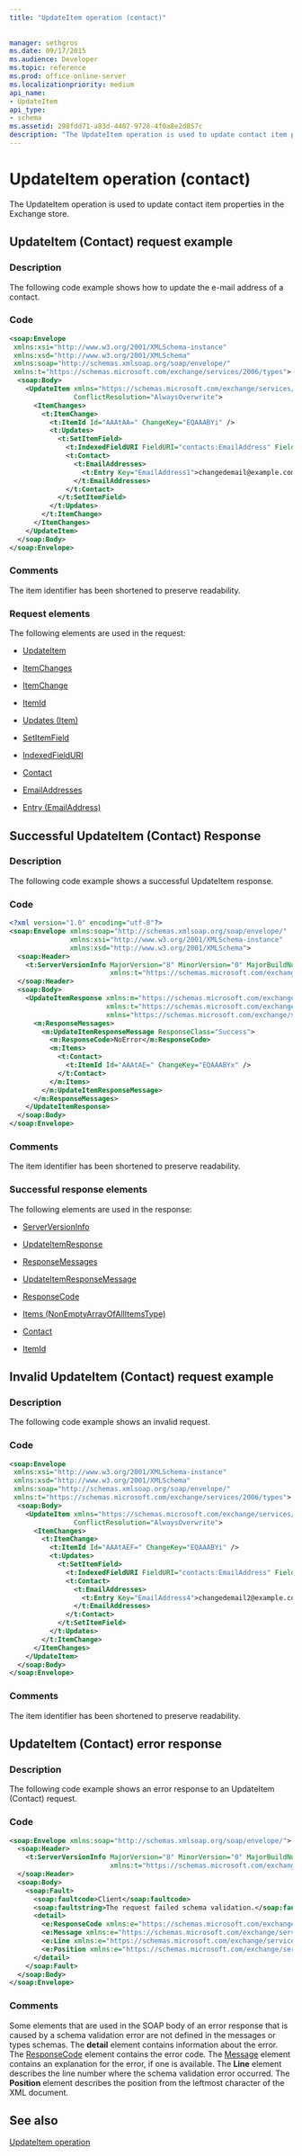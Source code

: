 ```yaml
---
title: "UpdateItem operation (contact)"
 
 
manager: sethgros
ms.date: 09/17/2015
ms.audience: Developer
ms.topic: reference
ms.prod: office-online-server
ms.localizationpriority: medium
api_name:
- UpdateItem
api_type:
- schema
ms.assetid: 298fdd71-a83d-4407-9728-4f0a8e2d857c
description: "The UpdateItem operation is used to update contact item properties in the Exchange store."
---
```


# UpdateItem operation (contact)

The UpdateItem operation is used to update contact item properties in the Exchange store.
  
## UpdateItem (Contact) request example

### Description

The following code example shows how to update the e-mail address of a contact.
  
### Code

```XML
<soap:Envelope
 xmlns:xsi="http://www.w3.org/2001/XMLSchema-instance"
 xmlns:xsd="http://www.w3.org/2001/XMLSchema"
 xmlns:soap="http://schemas.xmlsoap.org/soap/envelope/"
 xmlns:t="https://schemas.microsoft.com/exchange/services/2006/types">
  <soap:Body>
    <UpdateItem xmlns="https://schemas.microsoft.com/exchange/services/2006/messages"
                ConflictResolution="AlwaysOverwrite">
      <ItemChanges>
        <t:ItemChange>
          <t:ItemId Id="AAAtAA=" ChangeKey="EQAAABYi" />
          <t:Updates>
            <t:SetItemField>
              <t:IndexedFieldURI FieldURI="contacts:EmailAddress" FieldIndex="EmailAddress1"/>
              <t:Contact>
                <t:EmailAddresses>
                  <t:Entry Key="EmailAddress1">changedemail@example.com</t:Entry>
                </t:EmailAddresses>
              </t:Contact>
            </t:SetItemField>
          </t:Updates>
        </t:ItemChange>
      </ItemChanges>
    </UpdateItem>
  </soap:Body>
</soap:Envelope>
```

### Comments

The item identifier has been shortened to preserve readability.
  
### Request elements

The following elements are used in the request:
  
- [UpdateItem](updateitem.md)
    
- [ItemChanges](itemchanges.md)
    
- [ItemChange](itemchange.md)
    
- [ItemId](itemid.md)
    
- [Updates (Item)](updates-item.md)
    
- [SetItemField](setitemfield.md)
    
- [IndexedFieldURI](indexedfielduri.md)
    
- [Contact](contact.md)
    
- [EmailAddresses](emailaddresses.md)
    
- [Entry (EmailAddress)](entry-emailaddress.md)
    
## Successful UpdateItem (Contact) Response

### Description

The following code example shows a successful UpdateItem response.
  
### Code

```XML
<?xml version="1.0" encoding="utf-8"?>
<soap:Envelope xmlns:soap="http://schemas.xmlsoap.org/soap/envelope/" 
               xmlns:xsi="http://www.w3.org/2001/XMLSchema-instance" 
               xmlns:xsd="http://www.w3.org/2001/XMLSchema">
  <soap:Header>
    <t:ServerVersionInfo MajorVersion="8" MinorVersion="0" MajorBuildNumber="602" MinorBuildNumber="0" 
                         xmlns:t="https://schemas.microsoft.com/exchange/services/2006/types" />
  </soap:Header>
  <soap:Body>
    <UpdateItemResponse xmlns:m="https://schemas.microsoft.com/exchange/services/2006/messages" 
                        xmlns:t="https://schemas.microsoft.com/exchange/services/2006/types" 
                        xmlns="https://schemas.microsoft.com/exchange/services/2006/messages">
      <m:ResponseMessages>
        <m:UpdateItemResponseMessage ResponseClass="Success">
          <m:ResponseCode>NoError</m:ResponseCode>
          <m:Items>
            <t:Contact>
              <t:ItemId Id="AAAtAE=" ChangeKey="EQAAABYx" />
            </t:Contact>
          </m:Items>
        </m:UpdateItemResponseMessage>
      </m:ResponseMessages>
    </UpdateItemResponse>
  </soap:Body>
</soap:Envelope>
```

### Comments

The item identifier has been shortened to preserve readability.
  
### Successful response elements

The following elements are used in the response:
  
- [ServerVersionInfo](serverversioninfo.md)
    
- [UpdateItemResponse](updateitemresponse.md)
    
- [ResponseMessages](responsemessages.md)
    
- [UpdateItemResponseMessage](updateitemresponsemessage.md)
    
- [ResponseCode](responsecode.md)
    
- [Items (NonEmptyArrayOfAllItemsType)](items-nonemptyarrayofallitemstype.md)
    
- [Contact](contact.md)
    
- [ItemId](itemid.md)
    
## Invalid UpdateItem (Contact) request example

### Description

The following code example shows an invalid request.
  
### Code

```XML
<soap:Envelope
 xmlns:xsi="http://www.w3.org/2001/XMLSchema-instance"
 xmlns:xsd="http://www.w3.org/2001/XMLSchema"
 xmlns:soap="http://schemas.xmlsoap.org/soap/envelope/"
 xmlns:t="https://schemas.microsoft.com/exchange/services/2006/types">
  <soap:Body>
    <UpdateItem xmlns="https://schemas.microsoft.com/exchange/services/2006/messages"
                ConflictResolution="AlwaysOverwrite">
      <ItemChanges>
        <t:ItemChange>
          <t:ItemId Id="AAAtAEF=" ChangeKey="EQAAABYi" />
          <t:Updates>
            <t:SetItemField>
              <t:IndexedFieldURI FieldURI="contacts:EmailAddress" FieldIndex="EmailAddress4"/>
              <t:Contact>
                <t:EmailAddresses>
                  <t:Entry Key="EmailAddress4">changedemail2@example.com</t:Entry>
                </t:EmailAddresses>
              </t:Contact>
            </t:SetItemField>
          </t:Updates>
        </t:ItemChange>
      </ItemChanges>
    </UpdateItem>
  </soap:Body>
</soap:Envelope>
```

### Comments

The item identifier has been shortened to preserve readability.
  
## UpdateItem (Contact) error response

### Description

The following code example shows an error response to an UpdateItem (Contact) request.
  
### Code

```XML
<soap:Envelope xmlns:soap="http://schemas.xmlsoap.org/soap/envelope/">
  <soap:Header>
    <t:ServerVersionInfo MajorVersion="8" MinorVersion="0" MajorBuildNumber="602" MinorBuildNumber="0" 
                         xmlns:t="https://schemas.microsoft.com/exchange/services/2006/types" />
  </soap:Header>
  <soap:Body>
    <soap:Fault>
      <soap:faultcode>Client</soap:faultcode>
      <soap:faultstring>The request failed schema validation.</soap:faultstring>
      <detail>
        <e:ResponseCode xmlns:e="https://schemas.microsoft.com/exchange/services/2006/errors">ErrorSchemaValidation</e:ResponseCode>
        <e:Message xmlns:e="https://schemas.microsoft.com/exchange/services/2006/errors">The 'Key' attribute is invalid - The value 'EmailAddress4' is invalid according to its data type 'https://schemas.microsoft.com/exchange/services/2006/types:EmailAddressKeyType' - The Enumeration constraint failed.</e:Message>
        <e:Line xmlns:e="https://schemas.microsoft.com/exchange/services/2006/errors">17</e:Line>
        <e:Position xmlns:e="https://schemas.microsoft.com/exchange/services/2006/errors">19</e:Position>
      </detail>
    </soap:Fault>
  </soap:Body>
</soap:Envelope>
```

### Comments

Some elements that are used in the SOAP body of an error response that is caused by a schema validation error are not defined in the messages or types schemas. The **detail** element contains information about the error. The [ResponseCode](responsecode.md) element contains the error code. The [Message](message-ex15websvcsotherref.md) element contains an explanation for the error, if one is available. The **Line** element describes the line number where the schema validation error occurred. The **Position** element describes the position from the leftmost character of the XML document. 
  
## See also



[UpdateItem operation](updateitem-operation.md)

